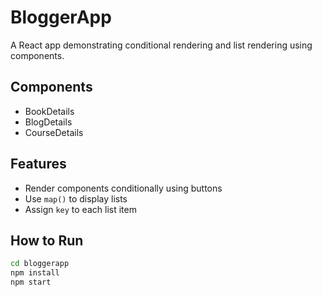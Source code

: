 # BloggerApp

A React app demonstrating conditional rendering and list rendering using components.

## Components

- BookDetails
- BlogDetails
- CourseDetails

## Features

- Render components conditionally using buttons
- Use `map()` to display lists
- Assign `key` to each list item

## How to Run

```bash
cd bloggerapp
npm install
npm start
```
